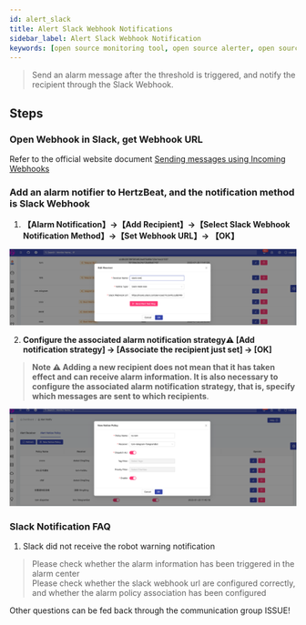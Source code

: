 ```yaml
---
id: alert_slack
title: Alert Slack Webhook Notifications
sidebar_label: Alert Slack Webhook Notification
keywords: [open source monitoring tool, open source alerter, open source slack webhook notification]
---
```


> Send an alarm message after the threshold is triggered, and notify the recipient through the Slack Webhook.

## Steps

### Open Webhook in Slack, get Webhook URL

Refer to the official website document [Sending messages using Incoming Webhooks](https://api.slack.com/messaging/webhooks)

### Add an alarm notifier to HertzBeat, and the notification method is Slack Webhook

1. **【Alarm Notification】->【Add Recipient】->【Select Slack Webhook Notification Method】->【Set Webhook URL】-> 【OK】**

![email](/img/docs/help/slack-bot-1.png)

2. **Configure the associated alarm notification strategy⚠️ [Add notification strategy] -> [Associate the recipient just set] -> [OK]**

> **Note ⚠️ Adding a new recipient does not mean that it has taken effect and can receive alarm information. It is also necessary to configure the associated alarm notification strategy, that is, specify which messages are sent to which recipients**.

![email](/img/docs/help/alert-notice-policy.png)


### Slack Notification FAQ

1. Slack did not receive the robot warning notification

> Please check whether the alarm information has been triggered in the alarm center   
> Please check whether the slack webhook url are configured correctly, and whether the alarm policy association has been configured   

Other questions can be fed back through the communication group ISSUE!
